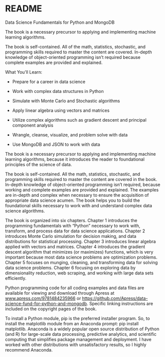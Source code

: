 <!--
https://link-springer-com.ezproxy.unal.edu.co/book/10.1007/978-1-4842-3597-3
-->

# README

Data Science Fundamentals for Python and MongoDB

The book is a necessary precursor to applying and implementing machine learning algorithms. 

The book is self-contained. All of the math, statistics, stochastic, and programming skills required to master the content are covered. In-depth knowledge of object-oriented programming isn’t required because complete examples are provided and explained.

What You'll Learn:

- Prepare for a career in data science

- Work with complex data structures in Python

- Simulate with Monte Carlo and Stochastic algorithms

- Apply linear algebra using vectors and matrices

- Utilize complex algorithms such as gradient descent and principal component analysis

- Wrangle, cleanse, visualize, and problem solve with data

- Use MongoDB and JSON to work with data


The book is a necessary precursor to applying and implementing machine learning algorithms, because it introduces the reader to foundational principles of the science of data.

The book is self-contained. All the math, statistics, stochastic, and programming skills required to master the content are covered in the book. In-depth knowledge of object-oriented programming isn’t required, because working and complete examples are provided and explained. The examples are in-depth and complex when necessary to ensure the acquisition of appropriate data science acumen. The book helps you to build the foundational skills necessary to work with and understand complex data science algorithms.

The book is organized into six chapters. Chapter  1 introduces the programming fundamentals with “Python” necessary to work with, transform, and process data for data science applications. Chapter  2 introduces Monte Carlo simulation for decision making, and data distributions for statistical processing. Chapter  3 introduces linear algebra applied with vectors and matrices. Chapter  4 introduces the gradient descent algorithm that minimizes (or maximizes) functions, which is very important because most data science problems are optimization problems. Chapter  5 focuses on munging, cleaning, and transforming data for solving data science problems. Chapter  6 focusing on exploring data by dimensionality reduction, web scraping, and working with large data sets efficiently.

Python programming code for all coding examples and data files are available for viewing and download through Apress at www.apress.com/9781484235966 or https://github.com/Apress/data-science-fund-for-python-and-mongodb. Specific linking instructions are included on the copyright pages of the book.

To install a Python module, pip is the preferred installer program. So, to install the matplotlib module from an Anaconda prompt: pip install matplotlib. Anaconda is a widely popular open source distribution of Python (and R) for large-scale data processing, predictive analytics, and scientific computing that simplifies package management and deployment. I have worked with other distributions with unsatisfactory results, so I highly recommend Anaconda.
